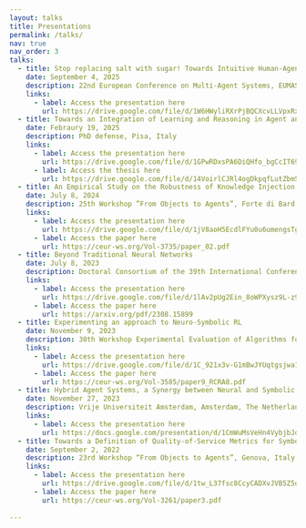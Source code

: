 ```yaml
---
layout: talks
title: Presentations
permalink: /talks/
nav: true
nav_order: 3
talks:
  - title: Stop replacing salt with sugar! Towards Intuitive Human-Agent Teaching
    date: September 4, 2025
    description: 22nd European Conference on Multi-Agent Systems, EUMAS 2025, Bucharest, Romania
    links:
      - label: Access the presentation here
        url: https://drive.google.com/file/d/1W6HWyliRXrPjBQCXcvLLVpxRxhHzivK3/view?usp=sharing
  - title: Towards an Integration of Learning and Reasoning in Agent and Multi-agent Systems 
    date: Febraury 19, 2025
    description: PhD defense, Pisa, Italy
    links:
      - label: Access the presentation here
        url: https://drive.google.com/file/d/1GPwRDxsPA6DiQHfo_bgCcIT69CZrb3AT/view?usp=sharing
      - label: Access the thesis here
        url: https://drive.google.com/file/d/14VoirlCJRl4ogDkpqfLutZbm572LoT3i/view?usp=sharing
  - title: An Empirical Study on the Robustness of Knowledge Injection Techniques Against Data Degradation
    date: July 8, 2024
    description: 25th Workshop ”From Objects to Agents”, Forte di Bard, Italy
    links:
      - label: Access the presentation here
        url: https://drive.google.com/file/d/1jV8aoH5EcdlFYu0u6umengsTgL1ToS7a/view?usp=sharing
      - label: Access the paper here
        url: https://ceur-ws.org/Vol-3735/paper_02.pdf
  - title: Beyond Traditional Neural Networks
    date: July 8, 2023
    description: Doctoral Consortium of the 39th International Conference on Logic Programming, London, UK
    links:
      - label: Access the presentation here
        url: https://drive.google.com/file/d/1lAv2pUg2Ein_8oWPXysz9L-z9fm1seWQ/view?usp=sharing
      - label: Access the paper here
        url: https://arxiv.org/pdf/2308.15899
  - title: Experimenting an approach to Neuro-Symbolic RL
    date: November 9, 2023
    description: 30th Workshop Experimental Evaluation of Algorithms for Solving Problems with Combinatorial Explosion, Rome, Italy
    links:
      - label: Access the presentation here
        url: https://drive.google.com/file/d/1C_921x3v-G1mBwJYUqtgsjwa1S4a_d9y/view?usp=sharing
      - label: Access the paper here
        url: https://ceur-ws.org/Vol-3585/paper9_RCRA8.pdf
  - title: Hybrid Agent Systems, a Synergy between Neural and Symbolic Capabilities
    date: November 27, 2023
    description: Vrije Universiteit Amsterdam, Amsterdam, The Netherlands
    links:
      - label: Access the presentation here
        url: https://docs.google.com/presentation/d/1CmWuMsVeHn4VybjbJdsYTUC9CcznVmQ2VTFMq3eAteQ/edit?usp=sharing
  - title: Towards a Definition of Quality-of-Service Metrics for Symbolic Knowledge Injection Systems
    date: September 2, 2022
    description: 23rd Workshop “From Objects to Agents”, Genova, Italy
    links:
      - label: Access the presentation here
        url: https://drive.google.com/file/d/1tw_L37fsc8CcyCADXvJVB5Z5d-Fz8Y22/view?usp=sharing
      - label: Access the paper here
        url: https://ceur-ws.org/Vol-3261/paper3.pdf
  
---
```

